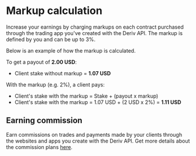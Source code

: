 # Markup calculation

Increase your earnings by charging markups on each contract purchased through the trading app you've created with the Deriv API. The markup is defined by you and can be up to 3%.

Below is an example of how the markup is calculated.

To get a payout of **2.00 USD**:

* Client stake without markup = **1.07 USD**

With the markup (e.g. 2%), a client pays:

* Client's stake with the markup = Stake + (payout x markup)
* Client's stake with the markup = 1.07 USD + (2 USD x 2%) = **1.11 USD**

## Earning commission
Earn commissions on trades and payments made by your clients through the websites and apps you create with the Deriv API. Get more details about the commission plans [here](https://eu.deriv.com/partners/affiliate-ib/).
